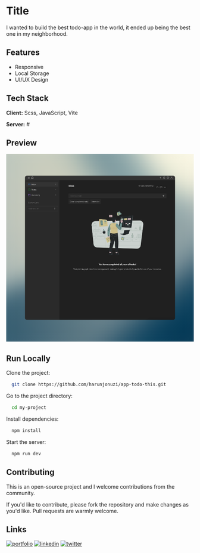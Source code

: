 # Title

I wanted to build the best todo-app in the world, it ended up being the best one in my neighborhood.

## Features

-   Responsive
-   Local Storage
-   UI/UX Design

## Tech Stack

**Client:** Scss, JavaScript, Vite

**Server:** #

## Preview

![Logo](public/img/readme-screenshot1.png)

## Run Locally

Clone the project:

```bash
  git clone https://github.com/harunjonuzi/app-todo-this.git
```

Go to the project directory:

```bash
  cd my-project
```

Install dependencies:

```bash
  npm install
```

Start the server:

```bash
  npm run dev
```

## Contributing

This is an open-source project and I welcome contributions from the community.

If you'd like to contribute, please fork the repository and make changes as you'd like. Pull requests are warmly welcome.

## Links

[![portfolio](https://img.shields.io/badge/my_portfolio-000?style=for-the-badge&logo=ko-fi&logoColor=white)](https://harunjonuzi.com/)
[![linkedin](https://img.shields.io/badge/linkedin-0A66C2?style=for-the-badge&logo=linkedin&logoColor=white)](https://www.linkedin.com/in/harunjonuzi)
[![twitter](https://img.shields.io/badge/twitter-1DA1F2?style=for-the-badge&logo=twitter&logoColor=white)](https://x.com/harunjonuzi)
